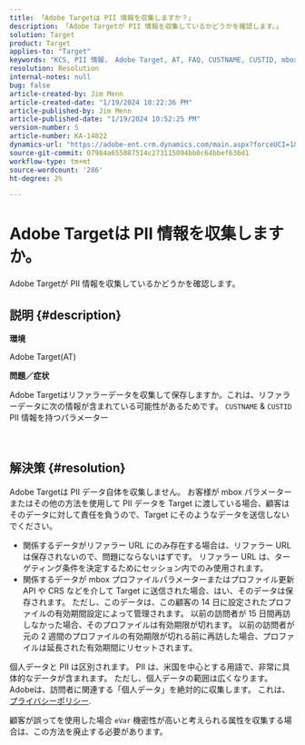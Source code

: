 ```yaml
---
title: 「Adobe Targetは PII 情報を収集しますか？」
description: 「Adobe Targetが PII 情報を収集しているかどうかを確認します。」
solution: Target
product: Target
applies-to: "Target"
keywords: "KCS, PII 情報， Adobe Target, AT, FAQ, CUSTNAME, CUSTID, mbox，プライバシーポリシー"
resolution: Resolution
internal-notes: null
bug: false
article-created-by: Jim Menn
article-created-date: "1/19/2024 10:22:36 PM"
article-published-by: Jim Menn
article-published-date: "1/19/2024 10:52:25 PM"
version-number: 5
article-number: KA-14022
dynamics-url: "https://adobe-ent.crm.dynamics.com/main.aspx?forceUCI=1&pagetype=entityrecord&etn=knowledgearticle&id=12532c3d-19b7-ee11-a569-6045bd006268"
source-git-commit: 07984a655087514c273115094bb0c64bbef636d1
workflow-type: tm+mt
source-wordcount: '286'
ht-degree: 2%

---
```


# Adobe Targetは PII 情報を収集しますか。


Adobe Targetが PII 情報を収集しているかどうかを確認します。

## 説明 {#description}


<b>環境</b>

Adobe Target(AT)



<b>問題／症状</b>

Adobe Targetはリファラーデータを収集して保存しますか。これは、リファラーデータに次の情報が含まれている可能性があるためです。 `CUSTNAME` &amp; `CUSTID` PII 情報を持つパラメーター
<br><br> <br>

## 解決策 {#resolution}




Adobe Targetは PII データ自体を収集しません。 お客様が mbox パラメーターまたはその他の方法を使用して PII データを Target に渡している場合、顧客はそのデータに対して責任を負うので、Target にそのようなデータを送信しないでください。



- 関係するデータがリファラー URL にのみ存在する場合は、リファラー URL は保存されないので、問題にならないはずです。 リファラー URL は、ターゲティング条件を決定するためにセッション内でのみ使用されます。
- 関係するデータが mbox プロファイルパラメーターまたはプロファイル更新 API や CRS などを介して Target に送信された場合、はい、そのデータは保存されます。 ただし、このデータは、この顧客の 14 日に設定されたプロファイルの有効期間設定によって管理されます。 以前の訪問者が 15 日間再訪しなかった場合、そのプロファイルは有効期限が切れます。 以前の訪問者が元の 2 週間のプロファイルの有効期限が切れる前に再訪した場合、プロファイルは延長された有効期間にリセットされます。


個人データと PII は区別されます。 PII は、米国を中心とする用語で、非常に具体的なデータが含まれます。 ただし、個人データの範囲は広くなります。 Adobeは、訪問者に関連する「個人データ」を絶対的に収集します。 これは、 [プライバシーポリシー](https://www.adobe.com/jp/privacy/experience-cloud.html).



顧客が誤ってを使用した場合 `eVar` 機密性が高いと考えられる属性を収集する場合は、この方法を廃止する必要があります。
